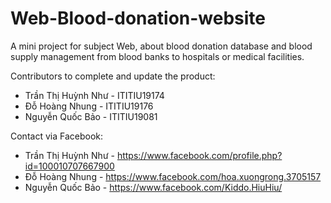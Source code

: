 # Web-Blood-donation-website
A mini project for subject Web, about blood donation database and blood supply management from blood banks to hospitals or medical facilities.  

Contributors to complete and update the product:
- Trần Thị Huỳnh Như	-	ITITIU19174 
- Đỗ Hoàng Nhung	 -	ITITIU19176
- Nguyễn Quốc Bảo		-	ITITIU19081 


Contact via Facebook:
- Trần Thị Huỳnh Như	-	https://www.facebook.com/profile.php?id=100010707667900
- Đỗ Hoàng Nhung	 -	https://www.facebook.com/hoa.xuongrong.3705157
- Nguyễn Quốc Bảo		-	 https://www.facebook.com/Kiddo.HiuHiu/

